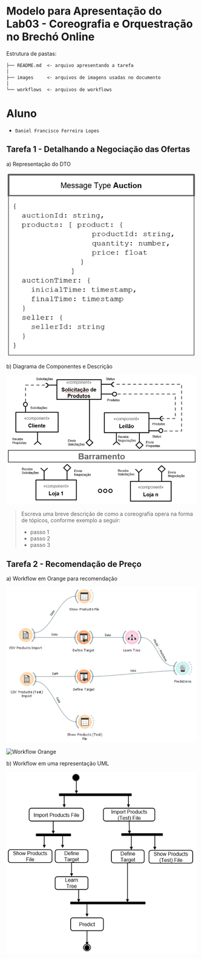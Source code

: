 # Modelo para Apresentação do Lab03 - Coreografia e Orquestração no Brechó Online

Estrutura de pastas:

~~~
├── README.md  <- arquivo apresentando a tarefa
│
├── images     <- arquivos de imagens usadas no documento
│
└── workflows  <- arquivos de workflows
~~~

# Aluno
* `Daniel Francisco Ferreira Lopes`

## Tarefa 1 - Detalhando a Negociação das Ofertas

a) Representação do DTO

![DTO](images/tarefa1_a.png)

b) Diagrama de Componentes e Descrição

![Coreografia](images/tarefa1_b.png)
>
> Escreva uma breve descrição de como a coreografia opera na forma de tópicos, conforme exemplo a seguir:
>
> * passo 1
> * passo 2
> * passo 3

## Tarefa 2 - Recomendação de Preço

a) Workflow em Orange para recomendação

![Workflow Orange](images/tarefa2_a.png)
>
![Workflow Orange](workflows/tarefa2_a.ows)

b) Workflow em uma representação UML

![Workflow UML](images/tarefa2_b.png)
